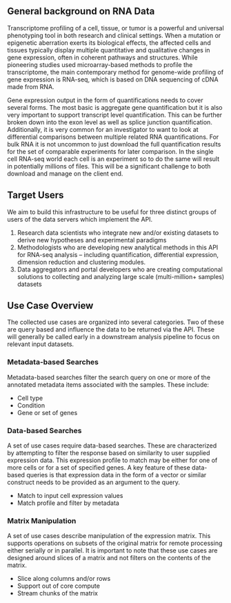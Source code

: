 ## General background on RNA Data

Transcriptome profiling of a cell, tissue, or tumor is a powerful and universal phenotyping tool in both research and clinical settings.  When a mutation or epigenetic aberration exerts its biological effects, the affected cells and tissues typically display multiple quantitative and qualitative changes in gene expression, often in coherent pathways and structures.  While pioneering studies used microarray-based methods to profile the transcriptome, the main contemporary method for genome-wide profiling of gene expression is RNA-seq, which is based on DNA sequencing of cDNA made from RNA.

Gene expression output in the form of quantifications needs to cover several forms.  The most basic is aggregate gene quantification but it is also very important to support transcript level quantification.  This can be further broken down into the exon level as well as splice junction quantification.  Additionally, it is very common for an investigator to want to look at differential comparisons between multiple related RNA quantifications.  For bulk RNA it is not uncommon to just download the full quantification results for the set of comparable experiments for later comparison.  In the single cell RNA-seq world each cell is an experiment so to do the same will result in potentially millions of files.  This will be a significant challenge to both download and manage on the client end. 

## Target Users

We aim to build this infrastructure to be useful for three distinct groups of users of the data servers which implement the API.
1.	Research data scientists who integrate new and/or existing datasets to derive new hypotheses and experimental paradigms
2.	Methodologists who are developing new analytical methods in this API for RNA-seq analysis – including quantification, differential expression, dimension reduction and clustering modules.
3.	Data aggregators and portal developers who are creating computational solutions to collecting and analyzing large scale (multi-million+ samples) datasets

## Use Case Overview

The collected use cases are organized into several categories.  Two of these are query based and influence the data to be returned via the API.  These will generally be called early in a downstream analysis pipeline to focus on relevant input datasets.

### Metadata-based Searches

Metadata-based searches filter the search query on one or more of the annotated metadata items associated with the samples.  These include:

* Cell type
* Condition
* Gene or set of genes

### Data-based Searches

A set of use cases require data-based searches.  These are characterized by attempting to filter the response based on similarity to user supplied expression data.  This expression profile to match may be either for one of more cells or for a set of specified genes.  A key feature of these data-based queries is that expression data in the form of a vector or similar construct needs to be provided as an argument to the query.

* Match to input cell expression values
* Match profile and filter by metadata

### Matrix Manipulation

A set of use cases describe manipulation of the expression matrix.  This supports operations on subsets of the original matrix for remote processing either serially or in parallel.  It is important to note that these use cases are designed around slices of a matrix and not filters on the contents of the matrix.

* Slice along columns and/or rows
* Support out of core compute
* Stream chunks of the matrix
